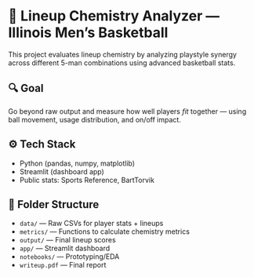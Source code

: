 # 🏀 Lineup Chemistry Analyzer — Illinois Men’s Basketball

This project evaluates lineup chemistry by analyzing playstyle synergy across different 5-man combinations using advanced basketball stats.

## 🔍 Goal
Go beyond raw output and measure how well players *fit* together — using ball movement, usage distribution, and on/off impact.

## ⚙️ Tech Stack
- Python (pandas, numpy, matplotlib)
- Streamlit (dashboard app)
- Public stats: Sports Reference, BartTorvik

## 📁 Folder Structure
- `data/` — Raw CSVs for player stats + lineups
- `metrics/` — Functions to calculate chemistry metrics
- `output/` — Final lineup scores
- `app/` — Streamlit dashboard
- `notebooks/` — Prototyping/EDA
- `writeup.pdf` — Final report